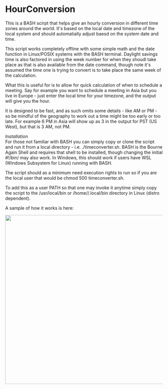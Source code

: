 # HourConversion
This is a BASH scirpt that helps give an hourly conversion in different time zones around the world. It's based on the local date and timezone of the local system and should automatially adjust baesd on the system date and time. 

This script works completely offline with some simple math and the date function in Linux/POSIX systems with the BASH terminal. Daylight savings time is also factored in using the week number for when they shoudl take place as that is also available from the date command, though note it's assumed the time one is trying to convert is to take place the same week of the calculation.

What this is useful for is to allow for quick calculation of when to schedule a meeting. Say for example you want to schedule a meeting in Asia but you live in Europe - just enter the local time for your timezone, and the output will give you the hour.

It is designed to be fast, and as such omits some details - like AM or PM - so be mindful of the geography to work out a time might be too early or too late. For example 6 PM in Asia will show up as 3 in the output for PST (US West), but that is 3 AM, not PM. 

*Installation*<br>
For those not familiar with BASH you can simply copy or clone the script and run it from a local directory - i.e. ./timeconverter.sh. BASH is the Bourne Again Shell and requires that shell to be installed, though changing the initial #!/bin/<shell of choice> may also work. In Windows, this should work if users have WSL (Windows Subsystem for Linux) running with BASH. 

The script should as a minimum need execution rights to run so if you are the local user that would be chmod 500 timeconverter.sh. 
  
To add this as a user PATH so that one may invoke it anytime simply copy the script to the /usr/local/bin or /home/<user>/.local/bin directory in Linux (distro dependent). 

A sample of how it works is here:<br>
<div align='center'><img width='540px' src='https://1.bp.blogspot.com/-BwbpwsGdKzE/X7ibgH2IrBI/AAAAAAAAAFk/lCMKZpzAujYLG8ZtWgciRcHfYghM1HoJACLcBGAsYHQ/w586-h413/timeconverter.gif'></div>
